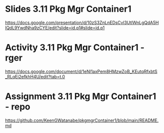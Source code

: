# Slides 3.11 Pkg Mgr Container1  
https://docs.google.com/presentation/d/10zS3ZnLnEDsCvl3UtlWnLgQdA5HlQdL9YwdNha9zCYE/edit?slide=id.p1#slide=id.p1

# Activity 3.11 Pkg Mgr Container1 - rger
https://docs.google.com/document/d/1eNl1axPem8HMzwZoB_KEutqRfxbtS_RLqEi2efkhH4U/edit?tab=t.0

# Assignment 3.11 Pkg Mgr Container1 - repo
https://github.com/KeenGWatanabe/pkgmgrContainer1/blob/main/README.md

